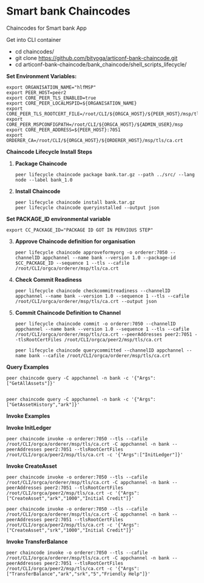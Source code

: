 # Smart bank Chaincodes

Chaincodes for Smart bank App

Get into CLI container

- cd chaincodes/
- git clone https://github.com/bityoga/articonf-bank-chaincode.git
- cd articonf-bank-chaincode/bank_chaincode/shell_scripts_lifecycle/

**Set Environment Variables:**

    export ORGANISATION_NAME="hlfMSP"
    export PEER_HOST=peer2
    export CORE_PEER_TLS_ENABLED=true
    export CORE_PEER_LOCALMSPID=${ORGANISATION_NAME}
    export CORE_PEER_TLS_ROOTCERT_FILE=/root/CLI/${ORGCA_HOST}/${PEER_HOST}/msp/tls/ca.crt
    export CORE_PEER_MSPCONFIGPATH=/root/CLI/${ORGCA_HOST}/${ADMIN_USER}/msp
    export CORE_PEER_ADDRESS=${PEER_HOST}:7051
    export ORDERER_CA=/root/CLI/${ORGCA_HOST}/${ORDERER_HOST}/msp/tls/ca.crt

**Chaincode Lifecycle Install Steps**

1.  **Package Chaincode**

        peer lifecycle chaincode package bank.tar.gz --path ../src/ --lang node --label bank_1.0

2)  **Install Chaincode**

        peer lifecycle chaincode install bank.tar.gz
        peer lifecycle chaincode queryinstalled --output json

**Set PACKAGE_ID environmental variable**

    export CC_PACKAGE_ID="PACKAGE ID GOT IN PERVIOUS STEP"

3.  **Approve Chaincode definition for organisation**

        peer lifecycle chaincode approveformyorg -o orderer:7050 --channelID appchannel --name bank --version 1.0 --package-id $CC_PACKAGE_ID --sequence 1 --tls --cafile /root/CLI/orgca/orderer/msp/tls/ca.crt

4.  **Check Commit Readiness**

        peer lifecycle chaincode checkcommitreadiness --channelID appchannel --name bank --version 1.0 --sequence 1 --tls --cafile /root/CLI/orgca/orderer/msp/tls/ca.crt --output json

5.  **Commit Chaincode Definition to Channel**

        peer lifecycle chaincode commit -o orderer:7050 --channelID appchannel --name bank --version 1.0 --sequence 1 --tls --cafile /root/CLI/orgca/orderer/msp/tls/ca.crt --peerAddresses peer2:7051 --tlsRootCertFiles /root/CLI/orgca/peer2/msp/tls/ca.crt

        peer lifecycle chaincode querycommitted --channelID appchannel --name bank --cafile /root/CLI/orgca/orderer/msp/tls/ca.crt

**Query Examples**

    peer chaincode query -C appchannel -n bank -c '{"Args":["GetAllAssets"]}'


    peer chaincode query -C appchannel -n bank -c '{"Args":["GetAssetHistory","ark"]}'

**Invoke Examples**

**Invoke InitLedger**

    peer chaincode invoke -o orderer:7050 --tls --cafile /root/CLI/orgca/orderer/msp/tls/ca.crt -C appchannel -n bank --peerAddresses peer2:7051 --tlsRootCertFiles /root/CLI/orgca/peer2/msp/tls/ca.crt -c '{"Args":["InitLedger"]}'

**Invoke CreateAsset**

    peer chaincode invoke -o orderer:7050 --tls --cafile /root/CLI/orgca/orderer/msp/tls/ca.crt -C appchannel -n bank --peerAddresses peer2:7051 --tlsRootCertFiles /root/CLI/orgca/peer2/msp/tls/ca.crt -c '{"Args":["CreateAsset","ark","1000","Initial Credit"]}'

    peer chaincode invoke -o orderer:7050 --tls --cafile /root/CLI/orgca/orderer/msp/tls/ca.crt -C appchannel -n bank --peerAddresses peer2:7051 --tlsRootCertFiles /root/CLI/orgca/peer2/msp/tls/ca.crt -c '{"Args":["CreateAsset","srk","1000","Initial Credit"]}'

**Invoke TransferBalance**

    peer chaincode invoke -o orderer:7050 --tls --cafile /root/CLI/orgca/orderer/msp/tls/ca.crt -C appchannel -n bank --peerAddresses peer2:7051 --tlsRootCertFiles /root/CLI/orgca/peer2/msp/tls/ca.crt -c '{"Args":["TransferBalance","ark","srk","5","Friendly Help"]}'
